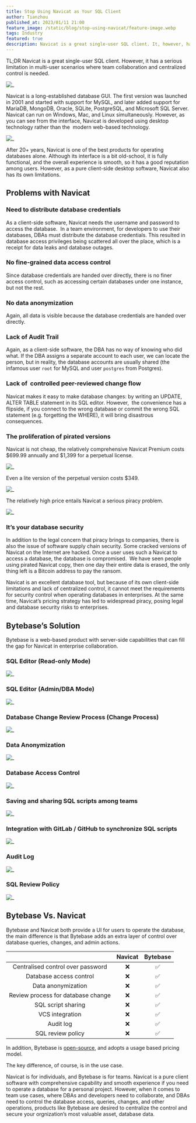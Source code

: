 ```yaml
---
title: Stop Using Navicat as Your SQL Client
author: Tianzhou
published_at: 2023/01/11 21:00
feature_image: /static/blog/stop-using-navicat/feature-image.webp
tags: Industry
featured: true
description: Navicat is a great single-user SQL client. It, however, has a serious limitation in multi-user scenarios where team collaboration and centralized control is needed. This is where Bytebase comes in, a tool that enables teams to collaborate on database management in a safe and secure way.
---
```



TL;DR Navicat is a great single-user SQL client. However, it has a serious limitation in multi-user scenarios where team collaboration and centralized control is needed.

![_](/static/blog/stop-using-navicat/navicat.webp)

Navicat is a long-established database GUI. The first version was launched in 2001 and started with support for MySQL, and later added support for MariaDB, MongoDB, Oracle, SQLite, PostgreSQL, and Microsoft SQL Server. Navicat can run on Windows, Mac, and Linux simultaneously. However, as you can see from the interface, Navicat is developed using desktop technology rather than the  modern web-based technology.

![_](/static/blog/stop-using-navicat/navicat-interface.webp)

After 20+ years, Navicat is one of the best products for operating databases alone. Although its interface is a bit old-school, it is fully functional, and the overall experience is smooth, so it has a good reputation among users. However, as a pure client-side desktop software, Navicat also has its own limitations.

## Problems with Navicat

### Need to distribute database credentials

As a client-side software, Navicat needs the username and password to access the database.  In a team environment, for developers to use their databases, DBAs must distribute the database credentials. This resulted in database access privileges being scattered all over the place, which is a receipt for data leaks and database outages.

### No fine-grained data access control

Since database credentials are handed over directly, there is no finer access control, such as accessing certain databases under one instance, but not the rest.

### No data anonymization

Again, all data is visible because the database credentials are handed over directly.

### Lack of Audit Trail

Again, as a client-side software, the DBA has no way of knowing who did what. If the DBA assigns a separate account to each user, we can locate the person, but in reality, the database accounts are usually shared (the infamous user `root` for MySQL and user `postgres` from Postgres).

### Lack of  controlled peer-reviewed change flow

Navicat makes it easy to make database changes: by writing an UPDATE, ALTER TABLE statement in its SQL editor. However,  the convenience has a flipside, if you connect to the wrong database or commit the wrong SQL statement (e.g. forgetting the WHERE), it will bring disastrous consequences.

### The proliferation of pirated versions

Navicat is not cheap, the relatively comprehensive Navicat Premium costs $699.99 annually and $1,399 for a perpetual license.

![_](/static/blog/stop-using-navicat/navicat-premium-cost.webp)

Even a lite version of the perpetual version costs $349.

![_](/static/blog/stop-using-navicat/navicat-lite-version.webp)

The relatively high price entails Navicat a serious piracy problem.

![_](/static/blog/stop-using-navicat/navicat-cracked.webp)

### It’s your database security

In addition to the legal concern that piracy brings to companies, there is also the issue of software supply chain security. Some cracked versions of Navicat on the Internet are hacked. Once a user uses such a Navicat to access a database, the database is compromised.  We have seen people using pirated Navicat copy, then one day their entire data is erased, the only thing left is a Bitcoin address to pay the ransom.

Navicat is an excellent database tool, but because of its own client-side limitations and lack of centralized control, it cannot meet the requirements for security control when operating databases in enterprises. At the same time, Navicat’s pricing strategy has led to widespread piracy, posing legal and database security risks to enterprises.

## Bytebase’s Solution

Bytebase is a web-based product with server-side capabilities that can fill the gap for Navicat in enterprise collaboration.

### SQL Editor (Read-only Mode)

![_](/static/blog/stop-using-navicat/bytebase-sql-editor.webp)

### SQL Editor (Admin/DBA Mode)

![_](/static/blog/stop-using-navicat/bytebase-admin-mode.webp)

### Database Change Review Process (Change Process)

![_](/static/blog/stop-using-navicat/bytebase-change-process.webp)

### Data Anonymization

![_](/static/blog/stop-using-navicat/bytebase-data-anonymization.webp)

### Database Access Control

![_](/static/blog/stop-using-navicat/bytebase-access-control.webp)

### Saving and sharing SQL scripts among teams

![_](/static/blog/stop-using-navicat/bytebase-share-scripts.webp)

### Integration with GitLab / GitHub to synchronize SQL scripts

![_](/static/blog/stop-using-navicat/bytebase-vcs-integration.webp)

### Audit Log

![_](/static/blog/stop-using-navicat/bytebase-audit-log.webp)

### SQL Review Policy

![_](/static/blog/stop-using-navicat/bytebase-sql-review.webp)

## Bytebase Vs. Navicat

Bytebase and Navicat both provide a UI for users to operate the database, the main difference is that Bytebase adds an extra layer of control over database queries, changes, and admin actions.

|                                    | Navicat | Bytebase |
| :--------------------------------: | :-----: | :------: |
| Centralised control over password  | ❌       | ✅       |
| Database access control            | ❌       | ✅       |
| Data anonymization                 | ❌       | ✅       |
| Review process for database change | ❌       | ✅       |
| SQL script sharing                 | ❌       | ✅       |
| VCS integration                    | ❌       | ✅       |
| Audit log                          | ❌       | ✅       |
| SQL review policy                  | ❌       | ✅       |

In addition, Bytebase is [open-source](https://github.com/bytebase/bytebase), and adopts a usage based pricing model.

The key difference, of course, is in the use case.

Navicat is for individuals, and Bytebase is for teams. Navicat is a pure client software with comprehensive capability and smooth experience if you need to operate a database for a personal project. However, when it comes to team use cases, where DBAs and developers need to collaborate, and DBAs need to control the database access, queries, changes, and other operations, products like Bytebase are desired to centralize the control and secure your orgnization’s most valuable asset, database data.
